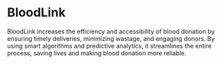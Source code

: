 # BloodLink
BloodLink increases the efficiency and accessibility of blood donation by ensuring timely deliveries, minimizing wastage, and engaging donors. By using smart algorithms and predictive analytics, it streamlines the entire process, saving lives and making blood donation more reliable.
